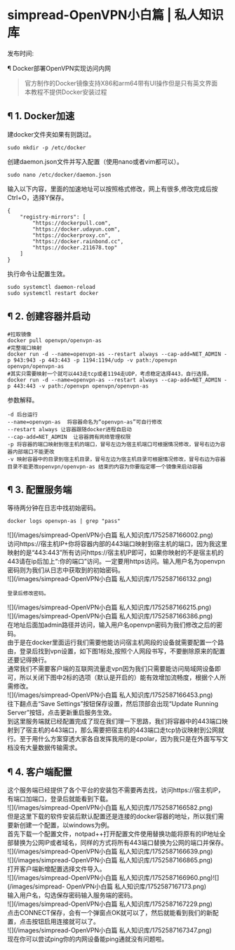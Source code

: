 # simpread-OpenVPN小白篇 | 私人知识库

发布时间: 

¶ Docker部署OpenVPN实现访问内网

> 官方制作的Docker镜像支持X86和arm64带有UI操作但是只有英文界面  
> 本教程不提供Docker安装过程

## ¶ 1\. Docker加速

建docker文件夹如果有则跳过。

    
    
    sudo mkdir -p /etc/docker

创建daemon.json文件并写入配置（使用nano或者vim都可以）。  

    
    
    sudo nano /etc/docker/daemon.json

输入以下内容，里面的加速地址可以按照格式修改，网上有很多,修改完成后按Ctrl+O，选择Y保存。  

    
    
    {  
        "registry-mirrors": [  
            "https://dockerpull.com",  
            "https://docker.udayun.com",  
            "https://dockerproxy.cn",  
            "https://docker.rainbond.cc",  
            "https://docker.211678.top"  
        ]  
    }

执行命令让配置生效。

    
    
    sudo systemctl daemon-reload  
    sudo systemctl restart docker

## ¶ 2\. 创建容器并启动

    
    
    #拉取镜像  
    docker pull openvpn/openvpn-as  
    #完整端口映射  
    docker run -d --name=openvpn-as --restart always --cap-add=NET_ADMIN -p 943:943 -p 443:443 -p 1194:1194/udp -v path:/openvpn openvpn/openvpn-as  
    #其实只需要映射一个就可以443走tcp或者1194走UDP，考虑稳定选择443，自行选择。  
    docker run -d --name=openvpn-as --restart always --cap-add=NET_ADMIN -p 443:443 -v path:/openvpn openvpn/openvpn-as

参数解释。

    
    
    -d 后台运行  
    --name=openvpn-as  将容器命名为“openvpn-as”可自行修改  
    --restart always 让容器跟随docker进程自启动  
    --cap-add=NET_ADMIN  让容器拥有网络管理权限  
    -p 将容器的端口映射到宿主机的端口，冒号左边为宿主机端口可根据情况修改，冒号右边为容器内部端口不能更改  
    -v 映射容器中的目录到宿主机目录，冒号左边为宿主机目录可根据情况修改，冒号右边为容器目录不能更改openvpn/openvpn-as 结束的内容为你要指定哪一个镜像来启动容器

## ¶ 3\. 配置服务端

等待两分钟在日志中找初始密码。

    
    
    docker logs openvpn-as | grep "pass"

![](/images/simpread-OpenVPN小白篇  私人知识库/1752587166002.png)  
访问https://宿主机IP+你将容器内部的443端口映射到宿主机的端口，因为我这里映射的是“443:443”所有访问https://宿主机IP即可，如果你映射的不是宿主机的443请在ip后加上“:你的端口”访问。一定要用https访问。输入用户名为openvpn密码则为我们从日志中获取到的初始密码。  
![](/images/simpread-OpenVPN小白篇  私人知识库/1752587166132.png)

    
    
    登录后修改密码。

![](/images/simpread-OpenVPN小白篇  私人知识库/1752587166215.png)  
![](/images/simpread-OpenVPN小白篇  私人知识库/1752587166386.png)  
在地址后面加admin路径并访问，输入用户名openvpn密码为我们修改之后的密码。  
由于是在docker里面运行我们需要他能访问宿主机网段的设备就需要配置一个路由，登录后找到vpn设置，如下图1标处,按照个人网段书写，不要删除原来的配置还要记得换行。  
通常我们不需要客户端的互联网流量走vpn因为我们只需要能访问局域网设备即可，所以关闭下图中2标的选项（默认是开启的）能有效增加流畅度，根据个人所需修改。  
![](/images/simpread-OpenVPN小白篇  私人知识库/1752587166453.png)  
往下翻点击“Save Settings”按钮保存设置，然后顶部会出现“Update Running Server”按钮，点击更新重启服务生效。  
到这里服务端就已经配置完成了现在我们理一下思路，我们将容器中的443端口映射到了宿主机的443端口，那么需要把宿主机的443端口走tcp协议映射到公网就行。至于用什么方案穿透大家各自发挥我用的是cpolar，因为我只是在外面写写文档没有大量数据传输需求。

## ¶ 4\. 客户端配置

这个服务端已经提供了各个平台的安装包不需要再去找，访问https://宿主机IP，有端口加端口，登录后就能看到下载。  
![](/images/simpread-OpenVPN小白篇  私人知识库/1752587166582.png)  
但是这里下载的软件安装后默认配置还是连接的docker容器的地址，所以我们需要新创建一个配置，以windows为例。  
首先下载一个配置文件，notpad++打开配置文件使用替换功能将原有的IP地址全部替换为公网IP或者域名，同样的方式将所有443端口替换为公网的端口并保存。  
![](/images/simpread-OpenVPN小白篇  私人知识库/1752587166639.png)  
![](/images/simpread-OpenVPN小白篇  私人知识库/1752587166865.png)  
打开客户端新增配置选择文件导入。  
![](/images/simpread-OpenVPN小白篇  私人知识库/1752587166960.png)![](/images/simpread-
OpenVPN小白篇  私人知识库/1752587167173.png)  
输入用户名，勾选保存密码输入服务端的密码。  
![](/images/simpread-OpenVPN小白篇  私人知识库/1752587167229.png)  
点击CONNECT保存，会有一个弹窗点OK就可以了，然后就能看到我们的新配置，点击按钮启用连接就可以了。  
![](/images/simpread-OpenVPN小白篇  私人知识库/1752587167347.png)  
现在你可以尝试ping你的内网设备能ping通就没有问题啦。

  

  

